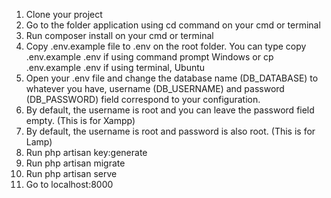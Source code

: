 1. Clone your project
2. Go to the folder application using cd command on your cmd or terminal
3. Run composer install on your cmd or terminal
4. Copy .env.example file to .env on the root folder. You can type copy .env.example .env if using command prompt Windows or cp .env.example .env if using terminal, Ubuntu
5. Open your .env file and change the database name (DB_DATABASE) to whatever you have, username (DB_USERNAME) and password (DB_PASSWORD) field correspond to your configuration.
6. By default, the username is root and you can leave the password field empty. (This is for Xampp)
7. By default, the username is root and password is also root. (This is for Lamp)
8. Run php artisan key:generate
9. Run php artisan migrate
10. Run php artisan serve
11. Go to localhost:8000
